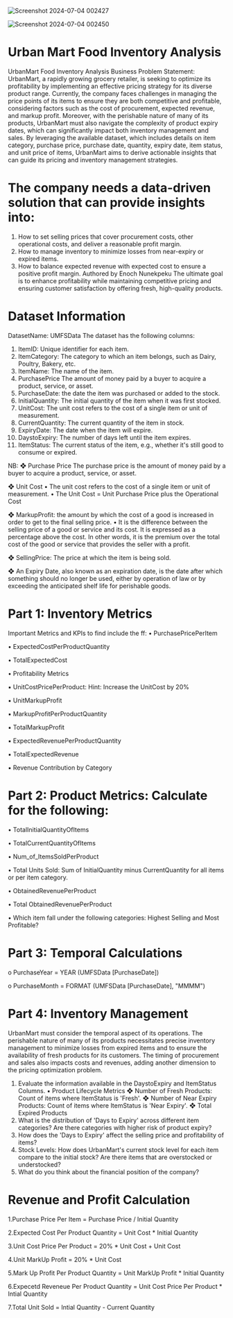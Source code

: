 
![Screenshot 2024-07-04 002427](https://github.com/kyeremehS/Urban-Mart-Food-Inventory-Analysis/assets/148300247/562bb84f-c59b-40a8-9708-5db7578784ce)


![Screenshot 2024-07-04 002450](https://github.com/kyeremehS/Urban-Mart-Food-Inventory-Analysis/assets/148300247/2183be02-2960-44df-b898-624ef8e4b2da)
# Urban Mart Food Inventory Analysis

 
UrbanMart Food Inventory Analysis 
Business Problem Statement: 
UrbanMart, a rapidly growing grocery retailer, is seeking to optimize its profitability by implementing 
an effective pricing strategy for its diverse product range. Currently, the company faces challenges in 
managing the price points of its items to ensure they are both competitive and profitable, considering 
factors such as the cost of procurement, expected revenue, and markup profit. 
Moreover, with the perishable nature of many of its products, UrbanMart must also navigate the 
complexity of product expiry dates, which can significantly impact both inventory management and 
sales.
By leveraging the available dataset, which includes details on item category, purchase price, purchase 
date, quantity, expiry date, item status, and unit price of items, UrbanMart aims to derive actionable 
insights that can guide its pricing and inventory management strategies.

# The company needs a data-driven solution that can provide insights into:
1. How to set selling prices that cover procurement costs, other operational costs, and deliver a 
reasonable profit margin.
2. How to manage inventory to minimize losses from near-expiry or expired items.
3. How to balance expected revenue with expected cost to ensure a positive profit margin.
Authored by Enoch Nunekpeku
The ultimate goal is to enhance profitability while maintaining competitive pricing and ensuring 
customer satisfaction by offering fresh, high-quality products.

# Dataset Information
DatasetName: UMFSData
The dataset has the following columns:
1. ItemID: Unique identifier for each item.
2. ItemCategory: The category to which an item belongs, such as Dairy, Poultry, Bakery, etc.
3. ItemName: The name of the item.
4. PurchasePrice The amount of money paid by a buyer to acquire a product, service, or asset.
5. PurchaseDate: the date the item was purchased or added to the stock.
6. InitialQuantity: The initial quantity of the item when it was first stocked.
7. UnitCost: The unit cost refers to the cost of a single item or unit of measurement. 
8. CurrentQuantity: The current quantity of the item in stock.
9. ExpiryDate: The date when the item will expire.
10. DaystoExpiry: The number of days left until the item expires.
11. ItemStatus: The current status of the item, e.g., whether it's still good to consume or 
expired.

NB: 
❖ Purchase Price
The purchase price is the amount of money paid by a buyer to acquire a product, service, or 
asset.

❖ Unit Cost
• The unit cost refers to the cost of a single item or unit of measurement. 
• The Unit Cost = Unit Purchase Price plus the Operational Cost 

❖ MarkupProfit: the amount by which the cost of a good is increased in order to get to the final 
selling price.
• It is the difference between the selling price of a good or service and its cost. It is 
expressed as a percentage above the cost. In other words, it is the premium over the 
total cost of the good or service that provides the seller with a profit.

❖ SellingPrice: The price at which the item is being sold.

❖ An Expiry Date, also known as an expiration date, is the date after which something should 
no longer be used, either by operation of law or by exceeding the anticipated shelf life for 
perishable goods. 

# Part 1: Inventory Metrics
Important Metrics and KPIs to find include the ff:
• PurchasePricePerItem

• ExpectedCostPerProductQuantity

• TotalExpectedCost 

• Profitability Metrics

▪ UnitCostPricePerProduct: Hint: Increase the UnitCost by 20%

▪ UnitMarkupProfit

▪ MarkupProfitPerProductQuantity

▪ TotalMarkupProfit

▪ ExpectedRevenuePerProductQuantity

▪ TotalExpectedRevenue

▪ Revenue Contribution by Category

# Part 2: Product Metrics: Calculate for the following: 
• TotalInitialQuantityOfItems

• TotalCurrentQuantityOfItems

• Num_of_ItemsSoldPerProduct

• Total Units Sold: Sum of InitialQuantity minus CurrentQuantity for all items or per item 
category.

• ObtainedRevenuePerProduct

• Total ObtainedRevenuePerProduct

• Which item fall under the following categories: Highest Selling and Most Profitable?


# Part 3: Temporal Calculations
o PurchaseYear = YEAR (UMFSData [PurchaseDate])

o PurchaseMonth = FORMAT (UMFSData [PurchaseDate], "MMMM")

# Part 4: Inventory Management
UrbanMart must consider the temporal aspect of its operations. The perishable nature of many of its 
products necessitates precise inventory management to minimize losses from expired items and to 
ensure the availability of fresh products for its customers. The timing of procurement and sales also 
impacts costs and revenues, adding another dimension to the pricing optimization problem.
1. Evaluate the information available in the DaystoExpiry and ItemStatus Columns.
▪ Product Lifecycle Metrics
❖ Number of Fresh Products: Count of items where ItemStatus is 'Fresh'.
❖ Number of Near Expiry Products: Count of items where ItemStatus is 'Near Expiry'.
❖ Total Expired Products
2. What is the distribution of 'Days to Expiry' across different item categories? Are there 
categories with higher risk of product expiry?
3. How does the 'Days to Expiry' affect the selling price and profitability of items?
4. Stock Levels: How does UrbanMart's current stock level for each item compare to the initial 
stock? Are there items that are overstocked or understocked?
5. What do you think about the financial position of the company?

# Revenue and Profit Calculation
1.Purchase Price Per Item = Purchase Price / Initial Quantity

2.Expected Cost Per Product Quantity = Unit Cost * Initial Quantity

3.Unit Cost Price Per Product = 20% * Unit Cost + Unit Cost

4.Unit MarkUp Profit = 20% * Unit Cost

5.Mark Up Profit Per Product Quantity = Unit MarkUp Profit * Initial Quantity

6.Expecetd Reveneue Per Product Quantity = Unit Cost Price Per Product * Intial Quantity

7.Total Unit Sold = Intial Quantity - Current Quantity

